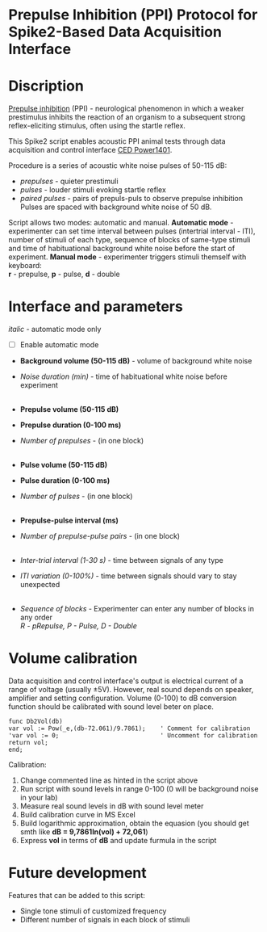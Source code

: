 # Prepulse Inhibition (PPI) Protocol for Spike2-Based Data Acquisition Interface

# Discription

[Prepulse inhibition](https://en.wikipedia.org/wiki/Prepulse_inhibition/) (PPI) - 
neurological phenomenon in which a weaker prestimulus inhibits the reaction of an organism 
to a subsequent strong reflex-eliciting stimulus, often using the startle reflex.

This Spike2 script enables acoustic PPI animal tests through data acquisition 
and control interface [CED Power1401](https://ced.co.uk/products/pow3in).

Procedure is a series of acoustic white noise pulses of 50-115 dB:
- *prepulses* - quieter prestimuli 
- *pulses* - louder stimuli evoking startle reflex
- *paired pulses* - pairs of prepuls-puls to observe prepulse inhibition
Pulses are spaced with background white noise of 50 dB.

Script allows two modes: automatic and manual. 
**Automatic mode** - experimenter can set time interval between pulses (intertrial interval - ITI), number of stimuli
of each type, sequence of blocks of same-type stimuli and time of habituational background white noise
before the start of experiment.
**Manual mode** - experimenter triggers stimuli themself with keyboard:  
**r** - prepulse, **p** - pulse, **d** - double

# Interface and parameters

*italic* - automatic mode only  
- [ ] Enable automatic mode
- **Background volume (50-115 dB)** - volume of background white noise
- *Noise duration (min)* - time of habituational white noise before experiment <br/><br/>

- **Prepulse volume (50-115 dB)**
- **Prepulse duration (0-100 ms)**
- *Number of prepulses* - (in one block) <br/><br/>

- **Pulse volume (50-115 dB)**
- **Pulse duration (0-100 ms)**
- *Number of pulses* - (in one block) <br/><br/>
  
- **Prepulse-pulse interval (ms)**
- *Number of prepulse-pulse pairs* - (in one block) <br/><br/>
  
- *Inter-trial interval (1-30 s)* - time between signals of any type
- *ITI variation (0-100%)* - time between signals should vary to stay unexpected <br/><br/>  
  
- *Sequence of blocks* - Experimenter can enter any number of blocks in any order  
*R - pRepulse, P - Pulse, D - Double*

# Volume calibration

Data acquisition and control interface's output is electrical current of a range of
voltage (usually ±5V). However, real sound depends on speaker, amplifier and setting configuration. 
Volume (0-100) to dB conversion function should be calibrated with sound level beter on place.

```
func Db2Vol(db)     
var vol := Pow(_e,(db-72.061)/9.7861);    ' Comment for calibration
'var vol := 0;                            ' Uncomment for calibration
return vol;
end;
```

Calibration:
1. Change commented line as hinted in the script above
2. Run script with sound levels in range 0-100 (0 will be background noise in your lab)
3. Measure real sound levels in dB with sound level meter
4. Build calibration curve in MS Excel
5. Build logarithmic approximation, obtain the equasion (you should get smth like **dB = 9,7861ln(vol) + 72,061**)
6. Express **vol** in terms of **dB** and update furmula in the script

# Future development

Features that can be added to this script:
- Single tone stimuli of customized frequency
- Different number of signals in each block of stimuli
